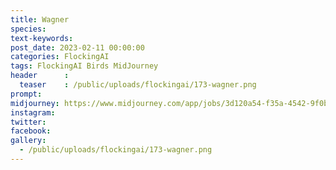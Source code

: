```yaml
---
title: Wagner
species: 
text-keywords: 
post_date: 2023-02-11 00:00:00
categories: FlockingAI
tags: FlockingAI Birds MidJourney 
header      :
  teaser    : /public/uploads/flockingai/173-wagner.png
prompt: 
midjourney: https://www.midjourney.com/app/jobs/3d120a54-f35a-4542-9f0b-abd14c541da8
instagram: 
twitter: 
facebook: 
gallery: 
  - /public/uploads/flockingai/173-wagner.png
---
```


